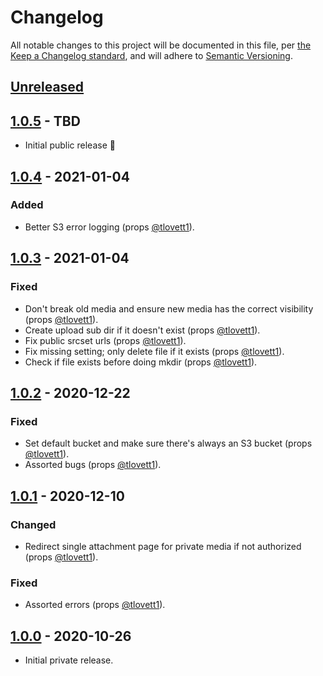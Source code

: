# Changelog

All notable changes to this project will be documented in this file, per [the Keep a Changelog standard](http://keepachangelog.com/), and will adhere to [Semantic Versioning](https://semver.org/spec/v2.0.0.html).

## [Unreleased]

## [1.0.5] - TBD
- Initial public release :tada:

## [1.0.4] - 2021-01-04
### Added
- Better S3 error logging (props [@tlovett1](https://github.com/tlovett1)).

## [1.0.3] - 2021-01-04
### Fixed
- Don't break old media and ensure new media has the correct visibility (props [@tlovett1](https://github.com/tlovett1)).
- Create upload sub dir if it doesn't exist (props [@tlovett1](https://github.com/tlovett1)).
- Fix public srcset urls (props [@tlovett1](https://github.com/tlovett1)).
- Fix missing setting; only delete file if it exists (props [@tlovett1](https://github.com/tlovett1)).
- Check if file exists before doing mkdir (props [@tlovett1](https://github.com/tlovett1)).

## [1.0.2] - 2020-12-22
### Fixed
- Set default bucket and make sure there's always an S3 bucket (props [@tlovett1](https://github.com/tlovett1)).
- Assorted bugs (props [@tlovett1](https://github.com/tlovett1)).

## [1.0.1] - 2020-12-10
### Changed
- Redirect single attachment page for private media if not authorized (props [@tlovett1](https://github.com/tlovett1)).

### Fixed
- Assorted errors (props [@tlovett1](https://github.com/tlovett1)).

## [1.0.0] - 2020-10-26
- Initial private release.

[Unreleased]: https://github.com/10up/secure-media/compare/trunk...develop
[1.0.5]: https://github.com/10up/secure-media/compare/1.0.4...1.0.5
[1.0.4]: https://github.com/10up/secure-media/compare/1.0.3...1.0.4
[1.0.3]: https://github.com/10up/secure-media/compare/20f33fd...1.0.3
[1.0.2]: https://github.com/10up/secure-media/compare/9336b98...20f33fd
[1.0.1]: https://github.com/10up/secure-media/compare/99d7aae...9336b98
[1.0.0]: https://github.com/10up/secure-media/tree/99d7aaeb7deb27a78874837474986ed011f49ab1
